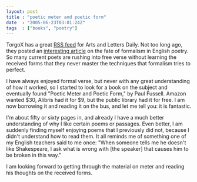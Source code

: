 ```yaml
---
layout: post
title : "poetic meter and poetic form"
date  : "2005-06-23T03:01:24Z"
tags  : ["books", "poetry"]
---
```

TorgoX has a great <a href='http://interglacial.com/rss/aldaily_content.rss'>RSS feed</a> for Arts and Letters Daily.  Not too long ago, they posted an <a href='http://www.newcriterion.com/archive/23/apr05/yezzi.htm'>interesting article</a> on the fate of formalism in English poetry.  So many current poets are rushing into free verse without learning the received forms that they never master the techniques that formalism tries to perfect.

I have always enjoyed formal verse, but never with any great understanding of how it worked, so I started to look for a book on the subject and eventually found "Poetic Meter and Poetic Form," by Paul Fussell.  Amazon wanted $30, Alibris had it for $9, but the public library had it for free.  I am now borrowing it and reading it on the bus, and let me tell you: it is fantastic.

I'm about fifty or sixty pages in, and already I have a much better understanding of why I like certain poems or passages.  Even better, I am suddenly finding myself enjoying poems that I previously did not, because I didn't understand how to read them.  It all reminds me of something one of my English teachers said to me once: "When someone tells me he doesn't like Shakespeare, I ask what is wrong with [the speaker] that causes him to be broken in this way."

I am looking forward to getting through the material on meter and reading his thoughts on the received forms. 

